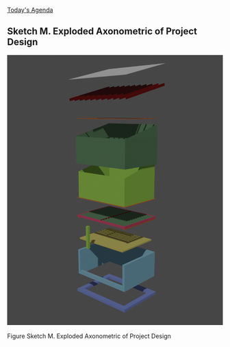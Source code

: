 [Today\'s Agenda](221012-3_agenda.html)

## Sketch M. Exploded Axonometric of Project Design

![Exploded Project](images/explodedProject.png)

Figure Sketch M. Exploded Axonometric of Project Design

